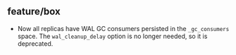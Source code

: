 ## feature/box

* Now all replicas have WAL GC consumers persisted in the `_gc_consumers` space.
  The `wal_cleanup_delay` option is no longer needed, so it is deprecated.
